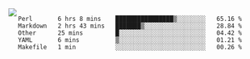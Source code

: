 

<a href="https://github.com/anuraghazra/github-readme-stats">
  <img align="left" src="https://github-readme-stats.vercel.app/api?username=kfly8&count_private=true&show_icons=true&theme=calm" />
</a>


<!--START_SECTION:waka-->
```text
Perl       6 hrs 8 mins    ████████████████▒░░░░░░░░   65.16 % 
Markdown   2 hrs 43 mins   ███████▒░░░░░░░░░░░░░░░░░   28.84 % 
Other      25 mins         █░░░░░░░░░░░░░░░░░░░░░░░░   04.42 % 
YAML       6 mins          ▒░░░░░░░░░░░░░░░░░░░░░░░░   01.21 % 
Makefile   1 min           ░░░░░░░░░░░░░░░░░░░░░░░░░   00.26 % 
```
<!--END_SECTION:waka-->
